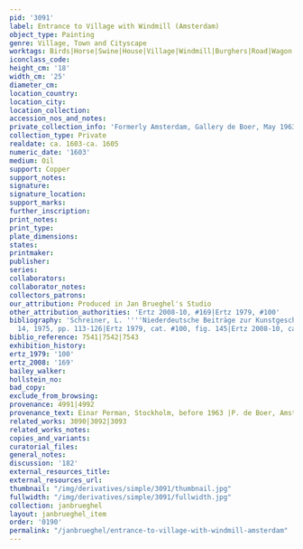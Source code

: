 ```yaml
---
pid: '3091'
label: Entrance to Village with Windmill (Amsterdam)
object_type: Painting
genre: Village, Town and Cityscape
worktags: Birds|Horse|Swine|House|Village|Windmill|Burghers|Road|Wagon
iconclass_code:
height_cm: '18'
width_cm: '25'
diameter_cm:
location_country:
location_city:
location_collection:
accession_nos_and_notes:
private_collection_info: 'Formerly Amsterdam, Gallery de Boer, May 1963, inv. #9'
collection_type: Private
realdate: ca. 1603-ca. 1605
numeric_date: '1603'
medium: Oil
support: Copper
support_notes:
signature:
signature_location:
support_marks:
further_inscription:
print_notes:
print_type:
plate_dimensions:
states:
printmaker:
publisher:
series:
collaborators:
collaborator_notes:
collectors_patrons:
our_attribution: Produced in Jan Brueghel's Studio
other_attribution_authorities: 'Ertz 2008-10, #169|Ertz 1979, #100'
bibliography: 'Schreiner, L. ''''Niederdeutsche Beiträge zur Kunstgeschichte'''',
  14, 1975, pp. 113-126|Ertz 1979, cat. #100, fig. 145|Ertz 2008-10, cat. #169'
biblio_reference: 7541|7542|7543
exhibition_history:
ertz_1979: '100'
ertz_2008: '169'
bailey_walker:
hollstein_no:
bad_copy:
exclude_from_browsing:
provenance: 4991|4992
provenance_text: Einar Perman, Stockholm, before 1963 |P. de Boer, Amsterdam, 1934
related_works: 3090|3092|3093
related_works_notes:
copies_and_variants:
curatorial_files:
general_notes:
discussion: '182'
external_resources_title:
external_resources_url:
thumbnail: "/img/derivatives/simple/3091/thumbnail.jpg"
fullwidth: "/img/derivatives/simple/3091/fullwidth.jpg"
collection: janbrueghel
layout: janbrueghel_item
order: '0190'
permalink: "/janbrueghel/entrance-to-village-with-windmill-amsterdam"
---
```


